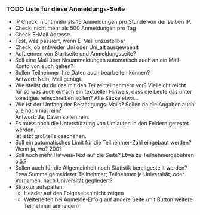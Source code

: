 ### TODO Liste für diese Anmeldungs-Seite

* IP Check: nicht mehr als 15 Anmeldungen pro Stunde von der selben IP.
* Check: nicht mehr als 500 Anmeldungen pro Tag
* Check E-Mail Adresse
* Test, was passiert, wenn E-Mail unzustellbar
* Check, ob entweder Uni oder Uni_alt ausgewaehlt
* Auftrennen von Startseite und Anmeldungsseite?
* Soll eine Mail über Neuanmeldungen automatisch auch an ein Mail-Konto von euch gehen?
* Sollen Teilnehmer ihre Daten auch bearbeiten können?  
  Antwort: Nein, Mail genügt.
* Wie stellst du dir das mit den Teilzeitteilnehmern vor? Vielleicht reicht für so was auch einfach ein textueller Hinweis, dass die Leute das unter sonstiges reinschreiben sollen? Alte Säcke etwa…
* Wie ist der Umfang der Bestätigungs-Mails? Sollen da die Angaben auch alle noch mal rein?  
  Antwort: Ja, Daten sollen rein.
* Es muss noch die Unterstützung von Umlauten in den Feldern getestet werden.  
  Ist jetzt großteils geschehen.
* Soll ein automatisches Limit für die Teilnehmer-Zahl eingebaut werden? Wenn ja, wo? 200?
* Soll noch mehr Hinweis-Text auf die Seite? Etwa zu Teilnehmergebühren o.ä.?
* Sollen auch für die Allgemeinheit noch Statistik bereitgestellt werden? Etwa Summe gemeldeter Teilnehmer; Teilnehmer je Universität;  oder  Vornamen, nach Universität gegliedert?
* Struktur aufspalten:
  * Header auf den Folgeseiten nicht zeigen
  * Weiterleiten bei Anmelde-Erfolg auf andere Seite (mit Button weitere Teilnehmer anmelden)
